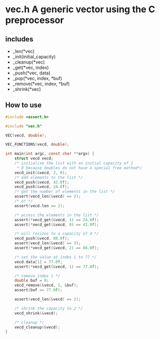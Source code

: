 # vec.h A generic vector using the C preprocessor

## includes

* \_len(\*vec)
* \_init(initial\_capacity)
* \_cleanup(\*vec)
* \_get(\*vec, index)
* \_push(\*vec, data)
* \_pop(\*vec, index, \*buf)
* \_remove(\*vec, index, \*buf)
* \_shrink(\*vec)

## How to use

```c
#include <assert.h>

#include "vec.h"

VEC(vecd, double);

VEC_FUNCTIONS(vecd, double);

int main(int argc, const char **argv) {
    struct vecd vecd;
    /* initialise the list with an initial capacity of 2
     * 0 because doubles do not have a special free method*/
    vecd_init(&vecd, 2, 0);
    /* add elements to the list */
    vecd_push(&vecd, 42.0f);
    vecd_push(&vecd, 24.0f);
    /* get the number of elements in the list */
    assert(vecd_len(&vecd) == 2);
    /* or */
    assert(vecd.len == 2);

    /* access the elements in the list */
    assert(*vecd_get(&vecd, 1) == 24.0f);
    assert(*vecd_get(&vecd, 0) == 42.0f);

    /* will resizes to a capacity of 4 */
    vecd_push(&vecd, 88.0f);
    assert(vecd_len(&vecd) == 3);
    assert(*vecd_get(&vecd, 2) == 88.0f);

    /* set the value at index 1 to 77 */
    vecd.data[1] = 77.0f;
    assert(*vecd_get(&vecd, 1) == 77.0f);

    /* remove index 1 */
    double buf = 0;
    vecd_remove(&vecd, 1, &buf);
    assert(buf == 77.0f);

    assert(vecd_len(&vecd) == 2);

    /* shrink the capacity to 2 */
    vecd_shrink(&vecd);

    /* cleanup */
    vecd_cleanup(&vecd);
}
```
